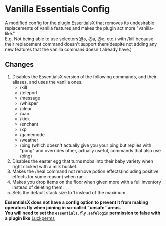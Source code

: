 # Vanilla Essentials Config
A modified config for the plugin <a href="https://github.com/EssentialsX/Essentials" target="_blank">EssentialsX</a> that removes its undesirable replacements of vanilla features and makes the plugin act more "vanilla-like."
<br>
E.g. Not being able to use selectors(@s, @a, @e, etc.) with /kill because their replacement command doesn't support them(despite not adding any new features that the vanilla command doesn't already have.)

## Changes
1. Disables the EssentialsX version of the following commands, and their aliases, and uses the vanilla ones.
   - /kill
   - /teleport
   - /message
   - /whisper
   - /clear
   - /ban
   - /kick
   - /enchant
   - /xp
   - /gamemode
   - /weather
   - /ping (which doesn't actually give you your ping but replies with "pong" and overrides other, actually useful, commands that also use /ping)
2. Disables the easter egg that turns mobs into their baby variety when right clicked with a milk bucket.
3. Makes the /heal command not remove potion effects(including positive effects for some reason) when ran.
4. Makes you drop items on the floor when given more with a full inventory instead of deleting them.
5. Sets the default stack size to 1 instead of the maximum

<b>EssentialsX does not have a config option to prevent it from making operators fly when joining in so-called "unsafe" areas.</b>
<br>
<b>You will need to set the <code>essentials.fly.safelogin</code> permission to false with a plugin like</b> <a href="https://luckperms.net/download" target="_blank">Luckperms</a>
